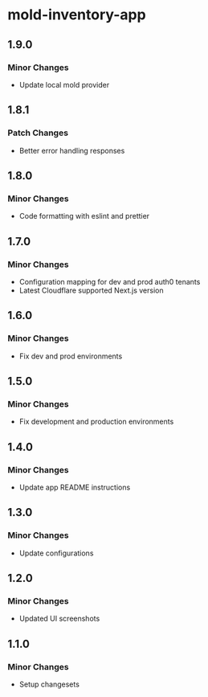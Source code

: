 # mold-inventory-app

## 1.9.0

### Minor Changes

- Update local mold provider

## 1.8.1

### Patch Changes

- Better error handling responses

## 1.8.0

### Minor Changes

- Code formatting with eslint and prettier

## 1.7.0

### Minor Changes

- Configuration mapping for dev and prod auth0 tenants
- Latest Cloudflare supported Next.js version

## 1.6.0

### Minor Changes

- Fix dev and prod environments

## 1.5.0

### Minor Changes

- Fix development and production environments

## 1.4.0

### Minor Changes

- Update app README instructions

## 1.3.0

### Minor Changes

- Update configurations

## 1.2.0

### Minor Changes

- Updated UI screenshots

## 1.1.0

### Minor Changes

- Setup changesets
